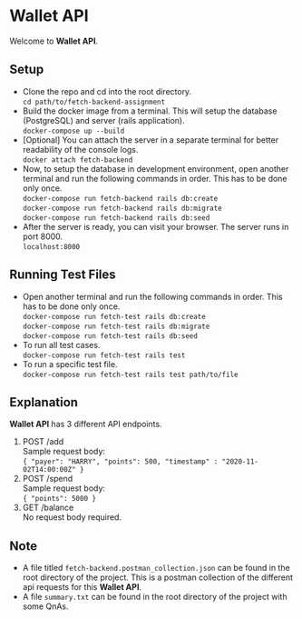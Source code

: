 # Wallet API
  
Welcome to **Wallet API**. 
  
## Setup
  
 - Clone the repo and cd into the root directory.  
 `cd path/to/fetch-backend-assignment`  
 - Build the docker image from a terminal. This will setup the database (PostgreSQL) and server (rails application).  
 `docker-compose up --build`  
 - [Optional] You can attach the server in a separate terminal for better readability of the console logs.  
 `docker attach fetch-backend`  
 - Now, to setup the database in development environment, open another terminal and run the following commands in order. This has to be done only once.  
 `docker-compose run fetch-backend rails db:create`  
 `docker-compose run fetch-backend rails db:migrate`  
 `docker-compose run fetch-backend rails db:seed`  
 - After the server is ready, you can visit your browser. The server runs in port 8000.  
 `localhost:8000`  
  
## Running Test Files
  
- Open another terminal and run the following commands in order. This has to be done only once.  
 `docker-compose run fetch-test rails db:create`  
 `docker-compose run fetch-test rails db:migrate`  
 `docker-compose run fetch-test rails db:seed`  
- To run all test cases.  
 `docker-compose run fetch-test rails test`  
- To run a specific test file.  
 `docker-compose run fetch-test rails test path/to/file`  

## Explanation  
  
**Wallet API** has 3 different API endpoints.  

 1.  POST /add  
		Sample request body:   
		`{ "payer": "HARRY", "points": 500, "timestamp" : "2020-11-02T14:00:00Z" }`  
 2.  POST /spend  
		 Sample request body:  
		 `{ "points": 5000 }`  
 3.  GET /balance  
		 No request body required.  

## Note
  
- A file titled `fetch-backend.postman_collection.json` can be found in the root directory of the project. This is  a postman collection of the different api requests for this **Wallet API**.  
- A file `summary.txt` can be found in the root directory of the project with some QnAs.  

